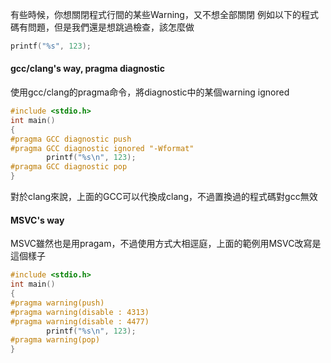 有些時候，你想關閉程式行間的某些Warning，又不想全部關閉
例如以下的程式碼有問題，但是我們還是想跳過檢查，該怎麼做
``` c
printf("%s", 123);
```
#### gcc/clang's way, pragma diagnostic
使用gcc/clang的pragma命令，將diagnostic中的某個warning ignored
``` c
#include <stdio.h>
int main()
{
#pragma GCC diagnostic push
#pragma GCC diagnostic ignored "-Wformat"
        printf("%s\n", 123);
#pragma GCC diagnostic pop
}
```
對於clang來說，上面的GCC可以代換成clang，不過置換過的程式碼對gcc無效
#### MSVC's way
MSVC雖然也是用pragam，不過使用方式大相逕庭，上面的範例用MSVC改寫是這個樣子
``` c
#include <stdio.h>
int main()
{
#pragma warning(push)
#pragma warning(disable : 4313)
#pragma warning(disable : 4477)
        printf("%s\n", 123);
#pragma warning(pop)
}
```


